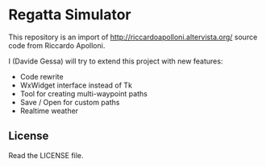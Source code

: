 # Regatta Simulator

This repository is an import of http://riccardoapolloni.altervista.org/ source code from Riccardo Apolloni.


I (Davide Gessa) will try to extend this project with new features:
- Code rewrite
- WxWidget interface instead of Tk
- Tool for creating multi-waypoint paths
- Save / Open for custom paths
- Realtime weather


## License

Read the LICENSE file.